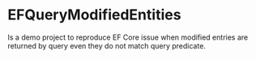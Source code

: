 # EFQueryModifiedEntities

Is a demo project to reproduce EF Core issue when modified entries are returned by query even they do not match query predicate.
